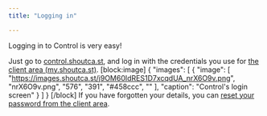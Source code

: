 ```yaml
---
title: "Logging in"

---
```

Logging in to Control is very easy!

Just go to [control.shoutca.st](https://control.shoutca.st), and log in with the credentials you use for [the client area (my.shoutca.st)](https://my.shoutca.st).
[block:image]
{
  "images": [
    {
      "image": [
        "https://images.shoutca.st/j9OM60IdRES1D7xcqdUA_nrX6O9v.png",
        "nrX6O9v.png",
        "576",
        "391",
        "#458ccc",
        ""
      ],
      "caption": "Control's login screen"
    }
  ]
}
[/block]
If you have forgotten your details, you can [reset your password from the client area](https://my.shoutca.st/pwreset.php).